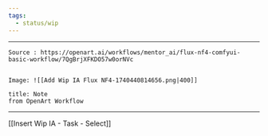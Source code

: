 ```yaml
---
tags:
  - status/wip
---
```


---

 
````ad-tip
Source : https://openart.ai/workflows/mentor_ai/flux-nf4-comfyui-basic-workflow/7QgBrjXFKDO57w0orNVc


Image: ![[Add Wip IA Flux NF4-1740440814656.png|400]]

````

````ad-note
title: Note
from OpenArt Workflow 

````

---

[[Insert Wip IA - Task - Select]]

